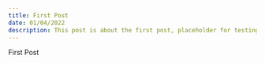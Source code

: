 ```yaml
---
title: First Post
date: 01/04/2022
description: This post is about the first post, placeholder for testing.
---
```


First Post
